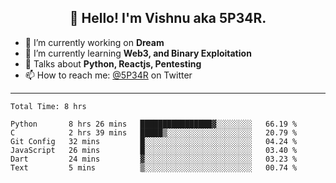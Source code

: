 <h2 align="center">👋 Hello! I'm Vishnu aka 5P34R.</h2>


- 🔭 I’m currently working on **Dream**
- 🌱 I’m currently learning **Web3, and Binary Exploitation**
- 💬 Talks about **Python, Reactjs, Pentesting**
- 📫 How to reach me: [@5P34R](https://twitter.com/Vishnu27302693) on Twitter

---
<!--START_SECTION:waka-->

```text
Total Time: 8 hrs

Python       8 hrs 26 mins   ████████████████▓░░░░░░░░   66.19 %
C            2 hrs 39 mins   █████▒░░░░░░░░░░░░░░░░░░░   20.79 %
Git Config   32 mins         █░░░░░░░░░░░░░░░░░░░░░░░░   04.24 %
JavaScript   26 mins         █░░░░░░░░░░░░░░░░░░░░░░░░   03.40 %
Dart         24 mins         ▓░░░░░░░░░░░░░░░░░░░░░░░░   03.23 %
Text         5 mins          ▒░░░░░░░░░░░░░░░░░░░░░░░░   00.74 %
```

<!--END_SECTION:waka-->
